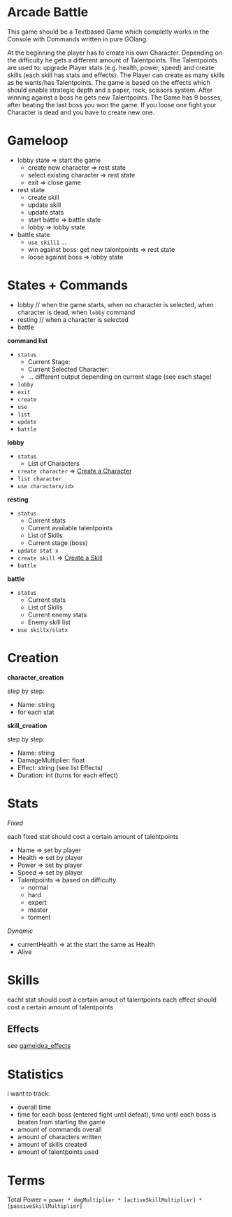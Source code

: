 # Arcade Battle

This game should be a Textbased Game which completly works in the Console with Commands written in pure GOlang.

At the beginning the player has to create his own Character. Depending on the difficulty he gets a different amount of Talentpoints.
The Talentpoints are used to: upgrade Player stats (e.g. health, power, speed) and create skills (each skill has stats and effects). The Player can create as many skills as he wants/has Talentpoints.
The game is based on the effects which should enable strategic depth and a paper, rock, scissors system.
After winning against a boss he gets new Talentpoints.
The Game has 9 bosses, after beating the last boss you won the game. If you loose one fight your Character is dead and you have to create new one.


# Gameloop

- lobby state => start the game
  - create new character => rest state
  - select existing character => rest state
  - exit => close game
- rest state
  - create skill
  - update skill
  - update stats
  - start battle => battle state
  - lobby => lobby state
- battle state
  - `use skill1` ...
  - win against boss: get new talentpoints => rest state
  - loose against boss => lobby state

# States + Commands

- lobby // when the game starts, when no character is selected, when character is dead, when `lobby` command
- resting // when a character is selected
- battle

**command list**

- `status`
  - Current Stage:
  - Current Selected Character:
  - ... different output depending on current stage (see each stage)
- `lobby`
- `exit`
- `create`
- `use`
- `list`
- `update`
- `battle`

**lobby**

- `status`
  - List of Characters
- `create character` => [Create a Character](#creation)
- `list character`
- `use characterx/idx`

**resting**

- `status`
  - Current stats
  - Current available talentpoints
  - List of Skills
  - Current stage (boss)
- `update stat x`
- `create skill` => [Create a Skill](#creation)
- `battle`

**battle**

- `status`
  - Current stats
  - List of Skills
  - Current enemy stats
  - Enemy skill list
- `use skillx/slotx`

# Creation

**character_creation**

step by step:

- Name: string
- for each stat

**skill_creation**

step by step:

- Name: string
- DamageMultiplier: float
- Effect: string (see list Effects)
- Duration: int (turns for each effect)

# Stats

_Fixed_

each fixed stat should cost a certain amount of talentpoints

- Name => set by player
- Health => set by player
- Power => set by player
- Speed => set by player
- Talentpoints => based on difficulty
  - normal
  - hard
  - expert
  - master
  - torment

_Dynamic_

- currentHealth => at the start the same as Health
- Alive

# Skills

eacht stat should cost a certain amout of talentpoints
each effect should cost a certain amount of talentpoints

## Effects

see [gameidea_effects](#gameide_effects)

# Statistics

i want to track:

- overall time
- time for each boss (entered fight until defeat), time until each boss is beaten from starting the game
- amount of commands overall
- amount of characters written
- amount of skills created
- amount of talentpoints used


# Terms

Total Power = `power * dmgMultiplier * [activeSkillMultiplier] * [passiveSkillMultiplier]`
